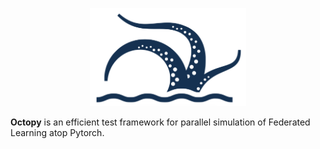 <p align="center">
<img src="./doc/figures/LOGO.png" alt="alt text" width="250">
</p>


**Octopy** is an efficient test framework for parallel simulation of Federated Learning atop Pytorch.

